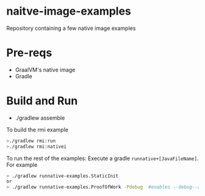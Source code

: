 # naitve-image-examples
Repository containing a few native image examples

# Pre-reqs
- GraalVM's native image
- Gradle

# Build and Run
- ./gradlew assemble


To build the rmi example

```bash
>./gradlew rmi:run
>./gradlew rmi:nativei
```

To run the rest of the examples: Execute a gradle  `runnative+[JavaFileName]`. For example

```bash
> ./gradlew runnative-examples.StaticInit
or
> ./gradlew runnative-examples.ProofOfWork -Pdebug  #enables --debug--attach
```



